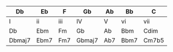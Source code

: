 |Db|Eb|F|Gb|Ab|Bb|C|
|-|-|-|-|-|-|-| 
|I|ii|iii|IV|V|vi|vii|
|Db|Ebm|Fm|Gb|Ab|Bbm|Cdim|
|Dbmaj7|Ebm7|Fm7|Gbmaj7|Ab7|Bbm7|Cm7b5|

